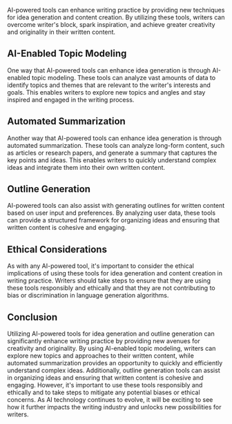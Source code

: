 
AI-powered tools can enhance writing practice by providing new techniques for idea generation and content creation. By utilizing these tools, writers can overcome writer's block, spark inspiration, and achieve greater creativity and originality in their written content.

AI-Enabled Topic Modeling
-------------------------

One way that AI-powered tools can enhance idea generation is through AI-enabled topic modeling. These tools can analyze vast amounts of data to identify topics and themes that are relevant to the writer's interests and goals. This enables writers to explore new topics and angles and stay inspired and engaged in the writing process.

Automated Summarization
-----------------------

Another way that AI-powered tools can enhance idea generation is through automated summarization. These tools can analyze long-form content, such as articles or research papers, and generate a summary that captures the key points and ideas. This enables writers to quickly understand complex ideas and integrate them into their own written content.

Outline Generation
------------------

AI-powered tools can also assist with generating outlines for written content based on user input and preferences. By analyzing user data, these tools can provide a structured framework for organizing ideas and ensuring that written content is cohesive and engaging.

Ethical Considerations
----------------------

As with any AI-powered tool, it's important to consider the ethical implications of using these tools for idea generation and content creation in writing practice. Writers should take steps to ensure that they are using these tools responsibly and ethically and that they are not contributing to bias or discrimination in language generation algorithms.

Conclusion
----------

Utilizing AI-powered tools for idea generation and outline generation can significantly enhance writing practice by providing new avenues for creativity and originality. By using AI-enabled topic modeling, writers can explore new topics and approaches to their written content, while automated summarization provides an opportunity to quickly and efficiently understand complex ideas. Additionally, outline generation tools can assist in organizing ideas and ensuring that written content is cohesive and engaging. However, it's important to use these tools responsibly and ethically and to take steps to mitigate any potential biases or ethical concerns. As AI technology continues to evolve, it will be exciting to see how it further impacts the writing industry and unlocks new possibilities for writers.
